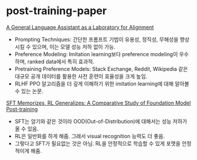 # post-training-paper

[A General Language Assistant as a Laboratory for Alignment](https://arxiv.org/pdf/2112.00861)
- Prompting Techniques: 간단한 프롬프트 기법이 유용성, 정직성, 무해성을 향상시킬 수 있으며, 이는 모델 성능 저하 없이 가능.
- Preference Modeling: Imitation learning보다 preference modeling이 우수하며, ranked data에서 특히 효과적.
- Pretraining Preference Models: Stack Exchange, Reddit, Wikipedia 같은 대규모 공개 데이터를 활용한 사전 훈련이 효율성을 크게 높임.
- RLHF PPO 알고리즘을 더 깊게 이해하기 위한 imitation learning에 대해 알아볼 수 있는 논문.

[SFT Memorizes, RL Generalizes: A Comparative Study of Foundation Model Post-training](https://arxiv.org/pdf/2501.17161)
- SFT는 암기와 같은 것이라 OOD(Out-of-Distribution)에 대해서는 성능 저하가 올 수 있음.
- RL은 일반화를 하게 해줌. 그래서 visual recognition 능력도 더 좋음.
- 그렇다고 SFT가 필요없는 것은 아님. RL을 안정적으로 학습할 수 있게 포맷을 안정적이게 해줌.
